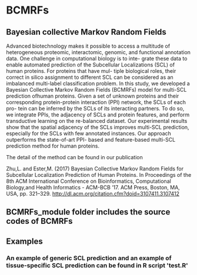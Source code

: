 # BCMRFs
## Bayesian collective Markov Random Fields

Advanced biotechnology makes it possible to access a multitude of heterogeneous proteomic, interactomic, genomic, and functional annotation data. One challenge in computational biology is to inte- grate these data to enable automated prediction of the Subcellular Localizations (SCL) of human proteins. For proteins that have mul- tiple biological roles, their correct in silico assignment to different SCL can be considered as an imbalanced multi-label classification problem. In this study, we developed a Bayesian Collective Markov Random Fields (BCMRFs) model for multi-SCL prediction ofhuman proteins. Given a set of unknown proteins and their corresponding protein-protein interaction (PPI) network, the SCLs of each pro- tein can be inferred by the SCLs of its interacting partners. To do so, we integrate PPIs, the adjacency of SCLs and protein features, and perform transductive learning on the re-balanced dataset. Our experimental results show that the spatial adjacency of the SCLs improves multi-SCL prediction, especially for the SCLs with few annotated instances. Our approach outperforms the state-of-art PPI- based and feature-based multi-SCL prediction method for human proteins.

The detail of the method can be found in our publication

Zhu,L. and Ester,M. (2017) Bayesian Collective Markov Random Fields for Subcellular Localization Prediction of Human Proteins. In Proceedings of the 8th ACM International Conference on Bioinformatics, Computational Biology,and Health Informatics - ACM-BCB ’17. ACM Press, Boston, MA, USA, pp. 321–329.  http://dl.acm.org/citation.cfm?doid=3107411.3107412


## BCMRFs_module folder includes the source codes of BCMRFs

## Examples
### An example of generic SCL prediction and an example of tissue-specific SCL prediction can be found in R script 'test.R'